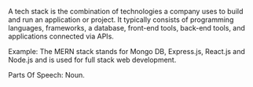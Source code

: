 A tech stack is the combination of technologies a company uses to build and run an application or project.
It typically consists of programming languages, frameworks, a database, front-end tools, back-end tools, and applications connected via APIs.

Example:
The MERN stack stands for Mongo DB, Express.js, React.js and Node.js and is used for full stack web development.

Parts Of Speech: Noun.
